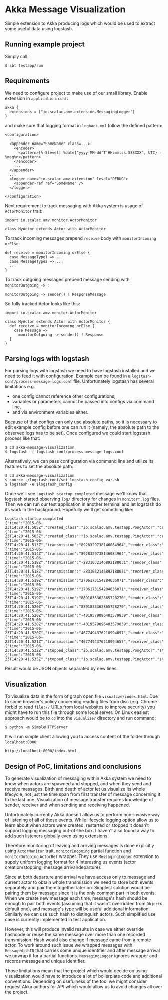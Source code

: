# Akka Message Visualization

Simple extension to Akka producing logs which would be used to extract some useful data using logstash.

## Running example project

Simply call:

    $ sbt testapp/run
    
## Requirements

We need to configure project to make use of our small library. Enable extension in `application.conf`:

    akka {
      extensions = ["io.scalac.amv.extension.MessagingLogger"]
    }

and make sure that logging format in `logback.xml` follow the defined pattern:

    <configuration>
      ...
      <appender name="SomeName" class=...>
        <encoder>
          <pattern>[%-5level] %date{"yyyy-MM-dd'T'HH:mm:ss.SSSXXX", UTC} - %msg%n</pattern>
        </encoder>
        ...
      </appender>
      ...
      <logger name="io.scalac.amv.extension" level="DEBUG">
        <appender-ref ref="SomeName" />
      </logger>
      ...
    </configuration>

Next requirement to track messaging with Akka system is usage of `ActorMonitor` trait:

    import io.scalac.amv.monitor.ActorMonitor

    class MyActor extends Actor with ActorMonitor

To track incoming messages prepend `receive` body with `monitorIncoming orElse`:
 
    def receive = monitorIncoming orElse {
      case MessageType1 => ...
      case MessageType2 => ...
      ...
    }
    
To track outgoing messages prepend message sending with `monitorOutgoing -> `:

    monitorOutgoing -> sender() ! ResponseMessage
    
So fully tracked Actor looks like this:

    import io.scalac.amv.monitor.ActorMonitor
    
    class MyActor extends Actor with ActorMonitor {
      def receive = monitorIncoming orElse {
        case Message =>
          monitorOutgoing -> sender() ! Response
      }
    }

## Parsing logs with logstash

For parsing logs with logstash we need to have logstash installed and we need to feed it with configuration. Example can
be found in a `logstash-conf/process-message-logs.conf` file. Unfortunately logstash has several limitations e.g.

 * one config cannot reference other configurations,
 * variables or parameters cannot be passed into configs via command line,
 * and via environment variables either.
 
Because of that configs can only use absolute paths, so it is necessary to edit example config before one can run it
(namely, the absolute path to the observed logs has to be set). Once configured we could start logstash process like
that:

    $ cd akka-message-visualization
    $ logstash -f logstash-conf/process-message-logs.conf

Alternatively, we can pass configuration via command line and utilize its features to set the absolute path: 

    $ cd akka-message-visualization
    $ source ./logstash-conf/set_logstash_config_var.sh
    $ logstash -e $logstash_config

Once we'll see `Logstash startup completed` message we'll know that logstash started observing `log/` directory for
changes in `monitor*.log` files. Then we can run our test application in another terminal and let logstash do its work
in the background. Hopefully we'll get something like:
 
    Logstash startup completed
    {"time":"2015-06-23T14:20:41.505Z","created_class":"io.scalac.amv.testapp.PongActor","created_hash":"177961682"}
    {"time":"2015-06-23T14:20:41.505Z","created_class":"io.scalac.amv.testapp.PingActor","created_hash":"1104535636"}
    {"time":"2015-06-23T14:20:41.513Z","transmission":"8928329738146084964","sender_class":"io.scalac.amv.testapp.PingActor","sender_hash":"1104535636","message_class":"io.scalac.amv.testapp.PingActor$PingMessage","message_hash":"696210608"}
    {"time":"2015-06-23T14:20:41.514Z","transmission":"8928329738146084964","receiver_class":"io.scalac.amv.testapp.PongActor","receiver_hash":"177961682","message_class":"io.scalac.amv.testapp.PingActor$PingMessage","message_hash":"696210608"}
    {"time":"2015-06-23T14:20:41.518Z","transmission":"-2831032146892188031","sender_class":"io.scalac.amv.testapp.PongActor","sender_hash":"177961682","message_class":"io.scalac.amv.testapp.PongActor$PongMessage","message_hash":"-595598217"}
    {"time":"2015-06-23T14:20:41.518Z","transmission":"-2831032146892188031","receiver_class":"io.scalac.amv.testapp.PingActor","receiver_hash":"1104535636","message_class":"io.scalac.amv.testapp.PongActor$PongMessage","message_hash":"-595598217"}
    {"time":"2015-06-23T14:20:41.519Z","transmission":"2706173154284636071","sender_class":"io.scalac.amv.testapp.PingActor","sender_hash":"1104535636","message_class":"io.scalac.amv.testapp.PingActor$PingMessage","message_hash":"696210608"}
    {"time":"2015-06-23T14:20:41.519Z","transmission":"2706173154284636071","receiver_class":"io.scalac.amv.testapp.PongActor","receiver_hash":"177961682","message_class":"io.scalac.amv.testapp.PingActor$PingMessage","message_hash":"696210608"}
    {"time":"2015-06-23T14:20:41.519Z","transmission":"8891833362865728270","sender_class":"io.scalac.amv.testapp.PongActor","sender_hash":"177961682","message_class":"io.scalac.amv.testapp.PongActor$PongMessage","message_hash":"-595598217"}
    {"time":"2015-06-23T14:20:41.520Z","transmission":"8891833362865728270","receiver_class":"io.scalac.amv.testapp.PingActor","receiver_hash":"1104535636","message_class":"io.scalac.amv.testapp.PongActor$PongMessage","message_hash":"-595598217"}
    {"time":"2015-06-23T14:20:41.520Z","transmission":"-4019579096403579839","sender_class":"io.scalac.amv.testapp.PingActor","sender_hash":"1104535636","message_class":"io.scalac.amv.testapp.PingActor$PingMessage","message_hash":"696210608"}
    {"time":"2015-06-23T14:20:41.520Z","transmission":"-4019579096403579839","receiver_class":"io.scalac.amv.testapp.PongActor","receiver_hash":"177961682","message_class":"io.scalac.amv.testapp.PingActor$PingMessage","message_hash":"696210608"}
    {"time":"2015-06-23T14:20:41.520Z","transmission":"4677494376210994657","sender_class":"io.scalac.amv.testapp.PongActor","sender_hash":"177961682","message_class":"io.scalac.amv.testapp.PongActor$PongMessage","message_hash":"-595598217"}
    {"time":"2015-06-23T14:20:41.521Z","transmission":"4677494376210994657","receiver_class":"io.scalac.amv.testapp.PingActor","receiver_hash":"1104535636","message_class":"io.scalac.amv.testapp.PongActor$PongMessage","message_hash":"-595598217"}
    {"time":"2015-06-23T14:20:41.532Z","stopped_class":"io.scalac.amv.testapp.PongActor","stopped_hash":"177961682"}
    {"time":"2015-06-23T14:20:41.535Z","stopped_class":"io.scalac.amv.testapp.PingActor","stopped_hash":"1104535636"}

Result would be JSON objects separated by new lines.

## Visualization

To visualize data in the form of graph open file `visualize/index.html`. Due to some browser's policy concerning
reading files from disc (e.g. Chrome forbid to read `file://` URLs from local websites to improve security) you might
have to run this file through some local server. On Linux easiest approach would be to `cd` into the `visualize/`
directory and run command:

    $ python -m SimpleHTTPServer
    
It will run simple client allowing you to access content of the folder through `localhost:8000`:

    http://localhost:8000/index.html
    
## Design of PoC, limitations and conclusions

To generate visualization of messaging within Akka system we need to know when actors are spawned and stopped, and when
they send and receive messages. Birth and death of actor let us visualize its whole lifecycle, not just the time span
from first transfer of message concerning it to the last one. Visualization of message transfer requires knowledge of
sender, receiver and when sending and receiving happened.
 
Unfortunately currently Akka doesn't allow us to perform non-invasive way of listening of all of those events. While
lifecycle logging option allow us to learn about when actors were created, restarted or stopped it doesn't support
logging messaging out-of-the box. I haven't also found a way to add such listeners globally even using extensions.

Therefore monitoring of leaving and arriving messages is done explicitly using `ActorMonitor` trait, `monitorIncoming`
partial function and `monitorOutgoing` `ActorRef` wrapper. They use `MessagingLogger` extension to supply uniform
logging format for 4 interesting us events (actor creation/stopping, message arrival/departure).

Since at both departure and arrival we have access only to message and current actor to obtain whole transmission we
need to store both events separately and pair them together later on. Simplest solution would be pairing them by message
since it is the only common part in both events. When we create new message each time, message's hash should be enough
to pair both events (assuming that it wasn't overridden from `Object`s default one), and message's type will be useful
additional information. Similarly we can use such hash to distinguish actors. Such simplified use case is currently
implemented in test application.

However, this will produce invalid results in case we either override hashcode or reuse the same message over more than
one recorded transmission. Hash would also change if message came from a remote actor. To work around such issue we
wrapped messages with `MessageWithID` that carries some unique identifier and after message arrival we unwrap it for
a partial functions. `MessagingLogger` ignores wrapper and records message and unique identifier.
   
Those limitations mean that the project which would decide on using visualization would have to introduce a lot of
boilerplate code and additional conventions. Depending on usefulness of the tool we might consider request Akka authors
for API which would allow us to avoid changes all over the project.
